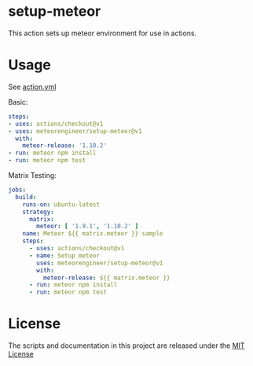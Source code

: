 # setup-meteor



This action sets up meteor environment for use in actions.

# Usage

See [action.yml](action.yml)

Basic:
```yaml
steps:
- uses: actions/checkout@v1
- uses: meteorengineer/setup-meteor@v1
  with:
    meteor-release: '1.10.2'
- run: meteor npm install
- run: meteor npm test
```

Matrix Testing:
```yaml
jobs:
  build:
    runs-on: ubuntu-latest
    strategy:
      matrix:
        meteor: [ '1.9.1', '1.10.2' ]
    name: Meteor ${{ matrix.meteor }} sample
    steps:
      - uses: actions/checkout@v1
      - name: Setup meteor
        uses: meteorengineer/setup-meteor@v1
        with:
          meteor-release: ${{ matrix.meteor }}
      - run: meteor npm install
      - run: meteor npm test
```

# License

The scripts and documentation in this project are released under the [MIT License](LICENSE)
